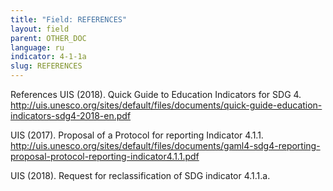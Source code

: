 ```yaml
---
title: "Field: REFERENCES"
layout: field
parent: OTHER_DOC
language: ru
indicator: 4-1-1a
slug: REFERENCES
---
```

References
UIS (2018). Quick Guide to Education Indicators for SDG 4.
http://uis.unesco.org/sites/default/files/documents/quick-guide-education-indicators-sdg4-2018-en.pdf

UIS (2017). Proposal of a Protocol for reporting Indicator 4.1.1.
http://uis.unesco.org/sites/default/files/documents/gaml4-sdg4-reporting-proposal-protocol-reporting-indicator4.1.1.pdf

UIS (2018). Request for reclassification of SDG indicator 4.1.1.a.